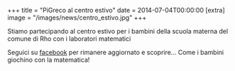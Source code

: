 +++
title = "PiGreco al centro estivo"
date = 2014-07-04T00:00:00
[extra]
image = "/images/news/centro_estivo.jpg"
+++

Stiamo partecipando al centro estivo per i bambini della scuola materna del comune di Rho con i laboratori matematici

Seguici su [facebook][1] per rimanere aggiornato e scoprire... Come i bambini giochino con la matematica!

[1]: http://www.facebook.com/pigreco.luogoideale
